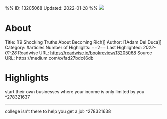 %%
ID: 13205068
Updated: 2022-01-28
%%
![](https://readwise-assets.s3.amazonaws.com/static/images/article2.74d541386bbf.png)

# About
Title: [[9 Shocking Truths About Becoming Rich]]
Author: [[Adam Del Duca]]
Category: #articles
Number of Highlights: ==2==
Last Highlighted: *2022-01-28*
Readwise URL: https://readwise.io/bookreview/13205068
Source URL: https://medium.com/p/fad27bdc86db


# Highlights 
start their own businesses where your income is only limited by you  ^278321637

---

college isn’t there to help you get a job  ^278321638

